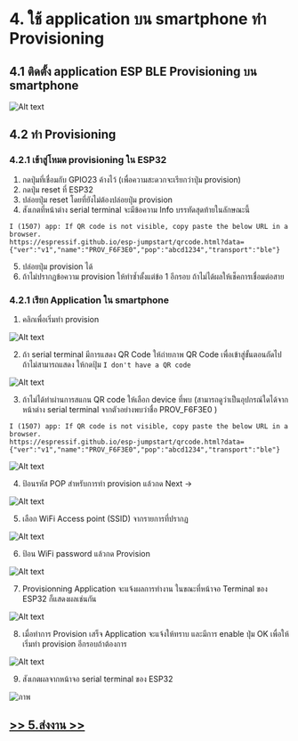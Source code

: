 # 4. ใช้ application บน smartphone ทำ  Provisioning

## 4.1 ติดตั้ง application ESP BLE Provisioning บน smartphone


![Alt text](Pictures/Picture-08.png)

## 4.2 ทำ Provisioning

### 4.2.1 เข้าสู่โหมด provisioning ใน ESP32

1. กดปุ่มที่เชื่อมกับ GPIO23 ค้างไว้ (เพื่อความสะดวกจะเรียกว่าปุ่ม provision)
2. กดปุ่ม reset ที่  ESP32
3. ปล่อยปุ่ม reset โดยที่ยังไม่ต้องปล่อยปุ่ม provision
4. สังเกตที่หน้าต่าง serial terminal จะมีข้อความ Info บรรทัดสุดท้ายในลักษณะนี้


```text
I (1507) app: If QR code is not visible, copy paste the below URL in a browser.
https://espressif.github.io/esp-jumpstart/qrcode.html?data={"ver":"v1","name":"PROV_F6F3E0","pop":"abcd1234","transport":"ble"}

```

5. ปล่อยปุ่ม provision ได้
6. ถ้าไม่ปรากฏข้อความ provision ให้ทำซ้ำตั้งแต่ข้อ 1 อีกรอบ ถ้าไม่ได้ผลให้เช็คการเชื่อมต่อสาย 

### 4.2.1 เรียก Application ใน smartphone

1. คลิกเพื่อเริ่มทำ provision

![Alt text](Pictures/Picture-09.png)

2. ถ้า serial terminal มีการแสดง QR Code ให้ถ่ายภาพ QR Code เพื่อเข้าสู่ขั้นตอนถัดไป ถ้าไม่สามารถแสดง ให้กดปุ้ม `I don't have a QR code` 

![Alt text](Pictures/Picture-10.png)

3. ถ้าไม่ได้ทำผ่านการสแกน QR code ให้เลือก device ที่พบ (สามารถดูว่าเป็นอุปกรณ์ใดได้จากหน้าต่าง serial terminal จากตัวอย่างพบว่าชื่อ PROV_F6F3E0 )

```text
I (1507) app: If QR code is not visible, copy paste the below URL in a browser.
https://espressif.github.io/esp-jumpstart/qrcode.html?data={"ver":"v1","name":"PROV_F6F3E0","pop":"abcd1234","transport":"ble"}

```
![Alt text](Pictures/Picture-11.png)

4. ป้อนรหัส POP สำหรับการทำ provision แล้วกด Next ->

![Alt text](Pictures/Picture-12.png)

5. เลือก WiFi Access point (SSID) จากรายการที่ปรากฏ

![Alt text](Pictures/Picture-13.png)


6. ป้อน WiFi password แล้วกด Provision

![Alt text](Pictures/Picture-14.png)

7. Provisionning Application จะแจ้งผลการทำงาน  ในขณะที่หน้าจอ Terminal  ของ ESP32 ก็แสดงผลเช่นกัน 


![Alt text](Pictures/Picture-15.png)

8. เมื่อทำการ Provision เสร็จ Application จะแจ้งให้ทราบ และมีการ enable ปุ่ม  OK เพื่อให้เริ่มทำ provision อีกรอบถ้าต้องการ

![Alt text](Pictures/Picture-16.png)

9. สังเกตผลจากหน้าจอ serial terminal ของ ESP32

![ภาพ](https://github.com/kammam19/ESP32-Provision-Manager/assets/112167732/1308cad3-5506-438f-ace2-2569e244729c)


## [ >> 5.ส่งงาน >>](5.report.md)
